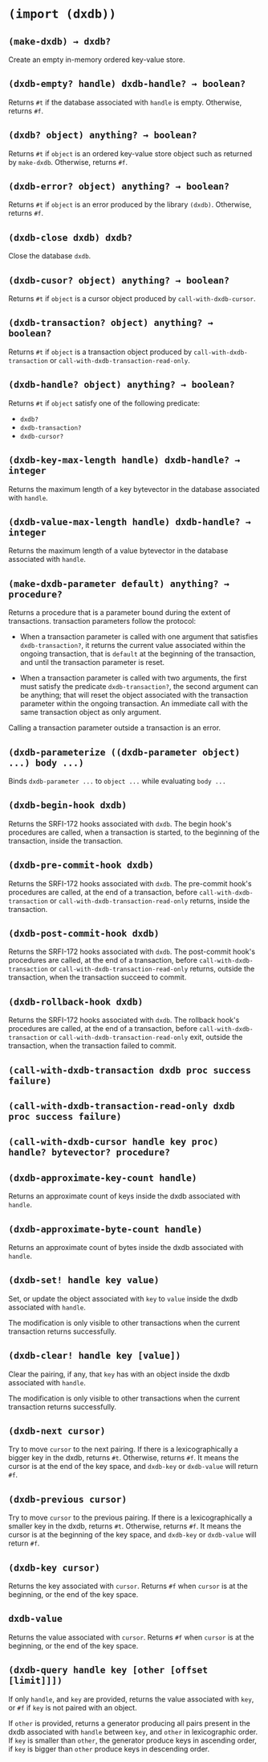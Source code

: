 # `(import (dxdb))`

## `(make-dxdb) → dxdb?`

Create an empty in-memory ordered key-value store.

## `(dxdb-empty? handle) dxdb-handle? → boolean?`

Returns `#t` if the database associated with `handle` is
empty. Otherwise, returns `#f`.

## `(dxdb? object) anything? → boolean?`

Returns `#t` if `object` is an ordered key-value store object such as
returned by `make-dxdb`. Otherwise, returns `#f`.

## `(dxdb-error? object) anything? → boolean?`

Returns `#t` if `object` is an error produced by the library
`(dxdb)`. Otherwise, returns `#f`.

## `(dxdb-close dxdb) dxdb?`

Close the database `dxdb`.

## `(dxdb-cusor? object) anything? → boolean?`

Returns `#t` if `object` is a cursor object produced by
`call-with-dxdb-cursor`.

## `(dxdb-transaction? object) anything? → boolean?`

Returns `#t` if `object` is a transaction object produced by
`call-with-dxdb-transaction` or
`call-with-dxdb-transaction-read-only`.

## `(dxdb-handle? object) anything? → boolean?`

Returns `#t` if `object` satisfy one of the following predicate:

- `dxdb?`
- `dxdb-transaction?`
- `dxdb-cursor?`

## `(dxdb-key-max-length handle) dxdb-handle? → integer`

Returns the maximum length of a key bytevector in the database
associated with `handle`.

## `(dxdb-value-max-length handle) dxdb-handle? → integer`

Returns the maximum length of a value bytevector in the database
associated with `handle`.

## `(make-dxdb-parameter default) anything? → procedure?`

Returns a procedure that is a parameter bound during the extent of
transactions. transaction parameters follow the protocol:

- When a transaction parameter is called with one argument that
  satisfies `dxdb-transaction?`, it returns the current value
  associated within the ongoing transaction, that is `default` at the
  beginning of the transaction, and until the transaction parameter is
  reset.

- When a transaction parameter is called with two arguments, the first
  must satisfy the predicate `dxdb-transaction?`, the second argument
  can be anything; that will reset the object associated with the
  transaction parameter within the ongoing transaction. An immediate
  call with the same transaction object as only argument.

Calling a transaction parameter outside a transaction is an error.

## `(dxdb-parameterize ((dxdb-parameter object) ...) body ...)`

Binds `dxdb-parameter ...`  to `object ...` while evaluating `body ...`

## `(dxdb-begin-hook dxdb)`

Returns the SRFI-172 hooks associated with `dxdb`. The begin hook's
procedures are called, when a transaction is started, to the beginning
of the transaction, inside the transaction.

## `(dxdb-pre-commit-hook dxdb)`

Returns the SRFI-172 hooks associated with `dxdb`. The pre-commit
hook's procedures are called, at the end of a transaction, before
`call-with-dxdb-transaction` or `call-with-dxdb-transaction-read-only`
returns, inside the transaction.

## `(dxdb-post-commit-hook dxdb)`

Returns the SRFI-172 hooks associated with `dxdb`. The post-commit
hook's procedures are called, at the end of a transaction, before
`call-with-dxdb-transaction` or `call-with-dxdb-transaction-read-only`
returns, outside the transaction, when the transaction succeed to
commit.

## `(dxdb-rollback-hook dxdb)`

Returns the SRFI-172 hooks associated with `dxdb`. The rollback hook's
procedures are called, at the end of a transaction, before
`call-with-dxdb-transaction` or `call-with-dxdb-transaction-read-only`
exit, outside the transaction, when the transaction failed to commit.

## `(call-with-dxdb-transaction dxdb proc success failure)`

## `(call-with-dxdb-transaction-read-only dxdb proc success failure)`

## `(call-with-dxdb-cursor handle key proc) handle? bytevector? procedure?`

## `(dxdb-approximate-key-count handle)`

Returns an approximate count of keys inside the dxdb associated with
`handle`.

## `(dxdb-approximate-byte-count handle)`

Returns an approximate count of bytes inside the dxdb associated with
`handle`.

## `(dxdb-set! handle key value)`

Set, or update the object associated with `key` to `value` inside the
dxdb associated with `handle`.

The modification is only visible to other transactions when the
current transaction returns successfully.

## `(dxdb-clear! handle key [value])`

Clear the pairing, if any, that `key` has with an object inside the
dxdb associated with `handle`.

The modification is only visible to other transactions when the
current transaction returns successfully.

## `(dxdb-next cursor)`

Try to move `cursor` to the next pairing. If there is a
lexicographically a bigger key in the dxdb, returns `#t`. Otherwise,
returns `#f`. It means the cursor is at the end of the key space, and
`dxdb-key` or `dxdb-value` will return `#f`.

## `(dxdb-previous cursor)`

Try to move `cursor` to the previous pairing. If there is a
lexicographically a smaller key in the dxdb, returns `#t`. Otherwise,
returns `#f`. It means the cursor is at the beginning of the key
space, and `dxdb-key` or `dxdb-value` will return `#f`.

## `(dxdb-key cursor)`

Returns the key associated with `cursor`. Returns `#f` when `cursor`
is at the beginning, or the end of the key space.

## `dxdb-value`

Returns the value associated with `cursor`. Returns `#f` when `cursor`
is at the beginning, or the end of the key space.

## `(dxdb-query handle key [other [offset [limit]]])`

If only `handle`, and `key` are provided, returns the value associated
with `key`, or `#f` if `key` is not paired with an object.

If `other` is provided, returns a generator producing all pairs
present in the dxdb associated with `handle` between `key`, and
`other` in lexicographic order. If `key` is smaller than `other`, the
generator produce keys in ascending order, if `key` is bigger than
`other` produce keys in descending order.
